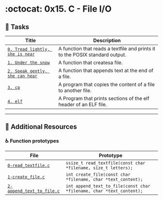# :octocat: 0x15. C - File I/O

## :metal: Tasks

Title | Description
----- | -----------
[`0. Tread lightly, she is near`](./0-read_textfile.c)| A function that reads a textfile and prints it to the POSIX standard output.
[`1. Under the snow`](./1-create_file.c) | A function that createsa file.
[`2. Speak gently, she can hear`](./2-append_text_to_file.c) | A function that appends text at the end of a file.
[`3. cp`](./3-cp.c) | A program that copies the content of a file to another file.
[`4. elf`](./100-elf_header.c) | A Program that prints sections of the elf header of an ELF file.
-----

## :camel: Additional Resources

### :wheelchair: Function prototypes

File | Prototype
---- | --------
[`0-read_textfile.c`](./0-read_textfile.c) | `ssize_t read_textfile(const char *filename, size_t letters);`
[`1-create_file.c`](./1-create_file.c) | `int create_file(const char *filename, char *text_content);`
[`2-append_text_to_file.c`](./2-append_text_to_file.c) | `int append_text_to_file(const char *filename, char *text_content);`
